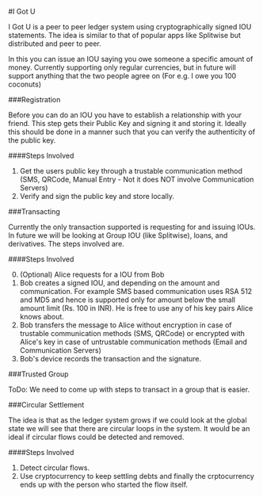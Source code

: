 #I Got U

I Got U is a peer to peer ledger system using cryptographically signed IOU statements.
The idea is similar to that of popular apps like Splitwise but distributed and peer to peer. 

In this you can issue an IOU saying you owe someone a specific amount of money. Currently supporting only regular currencies, but in future will support anything that the two people agree on (For e.g. I owe you 100 coconuts)


###Registration

Before you can do an IOU you have to establish a relationship with your friend. This step gets their Public Key and signing it and storing it. Ideally this should be done in a manner such that you can verify the authenticity of the public key.

####Steps Involved

1. Get the users public key through a trustable communication method (SMS, QRCode, Manual Entry - Not it does NOT involve Communication Servers)
2. Verify and sign the public key and store locally.

###Transacting

Currently the only transaction supported is requesting for and issuing IOUs. In future we will be looking at Group IOU (like Splitwise), loans, and derivatives. The steps involved are. 


####Steps Involved

0. (Optional) Alice requests for a IOU from Bob 
1. Bob creates a signed IOU, and depending on the amount and communication. For example SMS based communication uses RSA 512 and MD5 and hence is supported only for amount below the small amount limit (Rs. 100 in INR). He is free to use any of his key pairs Alice knows about.
2. Bob transfers the message to Alice without encryption in case of trustable communication methods (SMS, QRCode) or encrypted with Alice's key in case of untrustable communication methods (Email and Communication Servers)
3. Bob's device records the transaction and the signature.

###Trusted Group

ToDo: We need to come up with steps to transact in a group that is easier. 


###Circular Settlement

The idea is that as the ledger system grows if we could look at the global state we will see that there are circular loops in the system.
It would be an ideal if circular flows could be detected and removed. 

####Steps Involved
1. Detect circular flows. 
2. Use cryptocurrency to keep settling debts and finally the crptocurrency ends up with the person who started the flow itself.
